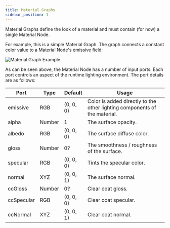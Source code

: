 ```yaml
---
title: Material Graphs
sidebar_position: 1
---
```


Material Graphs define the look of a material and must contain (for now) a single Material Node.

For example, this is a simple Material Graph. The graph connects a constant color value to a Material Node's emissive field:

![Material Graph Example](/img/shader-editor/overview-graph-material.png)

As can be seen above, the Material Node has a number of input ports. Each port controls an aspect of the runtime lighting environment. The port details are as follows:

| Port       | Type   | Default   | Usage                                                                     |
| ---------- | ------ | --------- | ------------------------------------------------------------------------- |
| emissive   | RGB    | (0, 0, 0) | Color is added directly to the other lighting components of the material. |
| alpha      | Number | 1         | The surface opacity.                                                      |
| albedo     | RGB    | (0, 0, 0) | The surface diffuse color.                                                |
| gloss      | Number | 0?        | The smoothness / roughness of the surface.                                |
| specular   | RGB    | (0, 0, 0) | Tints the specular color.                                                 |
| normal     | XYZ    | (0, 0, 1) | The surface normal.                                                       |
| ccGloss    | Number | 0?        | Clear coat gloss.                                                         |
| ccSpecular | RGB    | (0, 0, 0) | Clear coat specular.                                                      |
| ccNormal   | XYZ    | (0, 0, 1) | Clear coat normal.                                                        |
